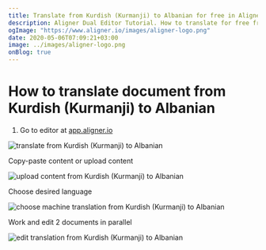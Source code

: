 ```yaml
---
title: Translate from Kurdish (Kurmanji) to Albanian for free in Aligner Editor
description: Aligner Dual Editor Tutorial. How to translate for free from Kurdish (Kurmanji) to Albanian. Aligner is multilingual document management platform. 
ogImage: "https://www.aligner.io/images/aligner-logo.png"
date: 2020-05-06T07:09:21+03:00
image: ../images/aligner-logo.png
onBlog: true
---
```


# How to translate document from Kurdish (Kurmanji) to Albanian

1. Go to editor at [app.aligner.io](https://app.aligner.io "Aligner App web page")

![translate from Kurdish (Kurmanji) to Albanian](../aligner-blank-editor.png "translate from Kurdish (Kurmanji) to Albanian")

Copy-paste content or upload content

![upload content from Kurdish (Kurmanji) to Albanian](../aligner-uploaded-document.png "upload content from Kurdish (Kurmanji) to Albanian")

Choose desired language

![choose machine translation from Kurdish (Kurmanji) to Albanian](../aligner-language-dropdown.png "choose machine translation from Kurdish (Kurmanji) to Albanian")

Work and edit 2 documents in parallel

![edit translation from Kurdish (Kurmanji) to Albanian](../aligner-double-sitded-editor.png "edit translation from Kurdish (Kurmanji) to Albanian")


